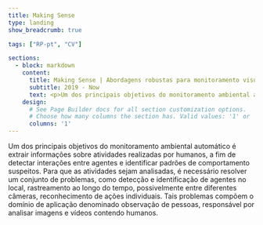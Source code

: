 ```yaml
---
title: Making Sense
type: landing
show_breadcrumb: true

tags: ["RP-pt", "CV"]

sections:
  - block: markdown
    content:
      title: Making Sense | Abordagens robustas para monitoramento visual
      subtitle: 2019 - Now
      text: <p>Um dos principais objetivos do monitoramento ambiental automático é extrair informações sobre atividades realizadas por humanos, a fim de detectar interações entre agentes e identificar padrões de comportamento suspeitos. Para que as atividades sejam analisadas, é necessário resolver um conjunto de problemas, como detecção e identificação de agentes no local, rastreamento ao longo do tempo, possivelmente entre diferentes câmeras, reconhecimento de ações individuais. Tais problemas compõem o domínio de aplicação denominado observação de pessoas, responsável por analisar imagens e vídeos contendo humanos.
    design:
      # See Page Builder docs for all section customization options.
      # Choose how many columns the section has. Valid values: '1' or '2'.
      columns: '1'
---
```


Um dos principais objetivos do monitoramento ambiental automático é extrair informações sobre atividades realizadas por humanos, a fim de detectar interações entre agentes e identificar padrões de comportamento suspeitos. Para que as atividades sejam analisadas, é necessário resolver um conjunto de problemas, como detecção e identificação de agentes no local, rastreamento ao longo do tempo, possivelmente entre diferentes câmeras, reconhecimento de ações individuais. Tais problemas compõem o domínio de aplicação denominado observação de pessoas, responsável por analisar imagens e vídeos contendo humanos.